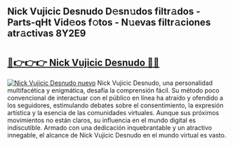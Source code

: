 ## Nick Vujicic Desnudo D𝚎sn𝚞dos filtr𝚊dos - Parts-qHt Vid𝚎os f𝚘tos - N𝚞evas filtr𝚊ciones atr𝚊ctivas 8Y2E9

# <h2><a href="http://mbbbaq.tromn.icu/?c=Nick+Vujicic+Desnudo">🔗👉👉👉 Nick Vujicic Desnudo 🔗🔗</a></h2>

[![Nick Vujicic Desnudo nuevo](https://i.imgur.com/pEAQMta.gif)](http://mbbbaq.tromn.icu/?c=Nick+Vujicic+Desnudo)
Nick Vujicic Desnudo, una personalidad multifacética y enigmática, desafía la comprensión fácil. Su método poco convencional de interactuar con el público en línea ha atraído y ofendido a los seguidores, estimulando debates sobre el consentimiento, la expresión artística y la esencia de las comunidades virtuales. Aunque sus próximos movimientos no están claros, su influencia en el mundo digital es indiscutible. Armado con una dedicación inquebrantable y un atractivo innegable, el alcance de Nick Vujicic Desnudo en el mundo virtual es vasto.
